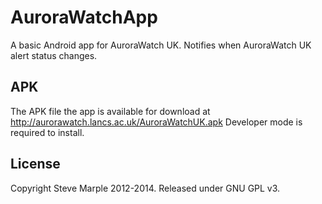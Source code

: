 # AuroraWatchApp
A basic Android app for AuroraWatch UK. Notifies when AuroraWatch UK alert status changes. 

## APK
The APK file the app is available for download at http://aurorawatch.lancs.ac.uk/AuroraWatchUK.apk Developer mode is required to install.

## License
Copyright Steve Marple 2012-2014.
Released under GNU GPL v3.
